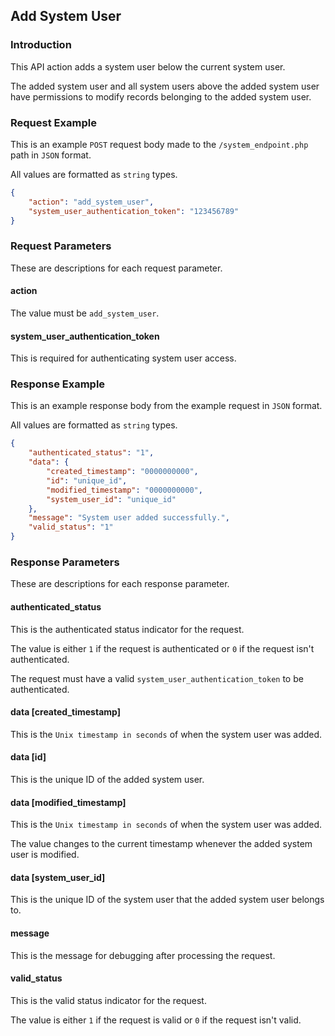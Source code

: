 ## Add System User

### Introduction

This API action adds a system user below the current system user.

The added system user and all system users above the added system user have permissions to modify records belonging to the added system user.

### Request Example

This is an example `POST` request body made to the `/system_endpoint.php` path in `JSON` format.

All values are formatted as `string` types.

```json
{
    "action": "add_system_user",
    "system_user_authentication_token": "123456789"
}
```

### Request Parameters

These are descriptions for each request parameter.

#### action

The value must be `add_system_user`.

#### system_user_authentication_token

This is required for authenticating system user access.

### Response Example

This is an example response body from the example request in `JSON` format.

All values are formatted as `string` types.

```json
{
    "authenticated_status": "1",
    "data": {
        "created_timestamp": "0000000000",
        "id": "unique_id",
        "modified_timestamp": "0000000000",
        "system_user_id": "unique_id"
    },
    "message": "System user added successfully.",
    "valid_status": "1"
}
```

### Response Parameters

These are descriptions for each response parameter.

#### authenticated_status

This is the authenticated status indicator for the request.

The value is either `1` if the request is authenticated or `0` if the request isn't authenticated.

The request must have a valid `system_user_authentication_token` to be authenticated.

#### data [created_timestamp]

This is the `Unix timestamp in seconds` of when the system user was added.

#### data [id]

This is the unique ID of the added system user.

#### data [modified_timestamp]

This is the `Unix timestamp in seconds` of when the system user was added.

The value changes to the current timestamp whenever the added system user is modified.

#### data [system_user_id]

This is the unique ID of the system user that the added system user belongs to.

#### message

This is the message for debugging after processing the request.

#### valid_status

This is the valid status indicator for the request.

The value is either `1` if the request is valid or `0` if the request isn't valid.
